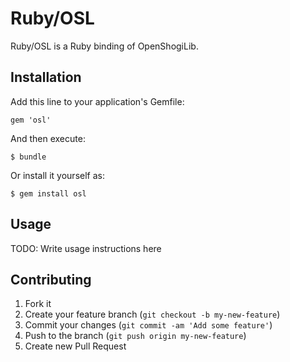 # Ruby/OSL

Ruby/OSL is a Ruby binding of OpenShogiLib.

## Installation

Add this line to your application's Gemfile:

    gem 'osl'

And then execute:

    $ bundle

Or install it yourself as:

    $ gem install osl

## Usage

TODO: Write usage instructions here

## Contributing

1. Fork it
2. Create your feature branch (`git checkout -b my-new-feature`)
3. Commit your changes (`git commit -am 'Add some feature'`)
4. Push to the branch (`git push origin my-new-feature`)
5. Create new Pull Request
